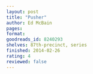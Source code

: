 ```yaml
---
layout: post
title: "Pusher"
author: Ed McBain
pages: 
format: 
goodreads_id: 8240293
shelves: 87th-precinct, series
finished: 2014-02-26
rating: 4
reviewed: false
---
```

